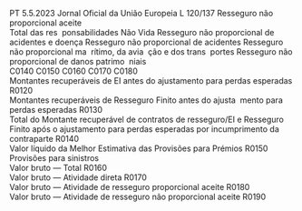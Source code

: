 PT  5.5.2023 Jornal Oficial da União Europeia L 120/137
 Resseguro não proporcional aceite  
Total das res ­
ponsabilidades 
Não Vida  Resseguro não 
proporcional de 
acidentes e 
doença  Resseguro não 
proporcional de 
acidentes  Resseguro não 
proporcional ma ­
rítimo, da avia ­
ção e dos trans ­
portes  Resseguro não 
proporcional de 
danos patrimo ­
niais  
C0140  C0150  C0160  C0170  C0180  
Montantes recuperáveis de EI antes do ajustamento para 
perdas esperadas  R0120  
Montantes recuperáveis de Resseguro Finito antes do ajusta ­
mento para perdas esperadas  R0130  
Total do Montante recuperável de contratos de resseguro/EI e 
Resseguro Finito após o ajustamento para perdas esperadas 
por incumprimento da contraparte  R0140  
Valor líquido da Melhor Estimativa das Provisões para 
Prémios  R0150  
Provisões para sinistros  
Valor bruto — Total  R0160  
Valor bruto — Atividade direta  R0170  
Valor bruto — Atividade de resseguro proporcional aceite  R0180  
Valor bruto — Atividade de resseguro não proporcional 
aceite  R0190